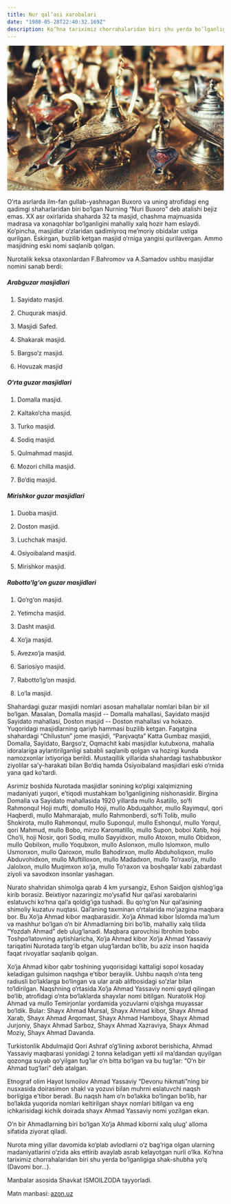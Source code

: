 ```yaml
---
title: Nur qal’asi xarobalari
date: "1980-05-28T22:40:32.169Z"
description: Ko‘hna tariximiz chorrahalaridan biri shu yerda bo‘lganligiga shak-shubha yo‘q.
---
```


![rasm](./rasm.jpg)

O‘rta asrlarda ilm-fan gullab-yashnagan Buxoro va uning atrofidagi eng qadimgi shaharlaridan biri bo‘lgan Nurning “Nuri Buxoro” deb atalishi bejiz emas. XX asr oxirlarida shaharda 32 ta masjid, chashma majmuasida madrasa va xonaqohlar bo‘lganligini mahalliy xalq hozir ham eslaydi. Ko‘pincha, masjidlar o‘zlaridan qadimiyroq me’moriy obidalar ustiga qurilgan. Eskirgan, buzilib ketgan masjid o‘rniga yangisi qurilavergan. Ammo masjidning eski nomi saqlanib qolgan.

Nurotalik keksa otaxonlardan F.Bahromov va A.Samadov ushbu masjidlar nomini sanab berdi:

##### Arabguzar masjidlari

1. Sayidato masjid.

2. Chuqurak masjid.

3. Masjidi Safed.

4. Shakarak masjid.

5. Bargso‘z masjid.

6. Hovuzak masjid

 

##### O‘rta guzar masjidlari

1. Domalla masjid.

2. Kaltako‘cha masjid.

3. Turko masjid.

4. Sodiq masjid.

5. Qulmahmad masjid.

6. Mozori chilla masjid.

7. Bo‘diq masjid.

 

##### Mirishkor guzar masjidlari

1. Duoba masjid.

2. Doston masjid.

3. Luchchak masjid.

4. Osiyoibaland masjid.

5. Mirishkor masjid.

##### Rabotto‘lg‘on guzar masjidlari

1. Qo‘rg‘on masjid.

2. Yetimcha masjid.

3. Dasht masjid.

4. Xo‘ja masjid.

5. Avezxo‘ja masjid.

6. Sariosiyo masjid.

7. Rabotto‘lg‘on masjid.

8. Lo‘la masjid.

Shahardagi guzar masjidi  nomlari asosan mahallalar nomlari bilan bir xil bo‘lgan. Masalan, Domalla masjid -­- Domalla mahallasi, Sayidato masjid  Sayidato mahallasi, Doston masjid -­- Doston mahallasi va  hokazo. Yuqoridagi masjidlarning qariyb hammasi buzilib ketgan. Faqatgina shahardagi “Chilustun” jome masjidi, “Panjvaqta” Katta Gumbaz masjidi, Domalla, Sayidato, Bargso‘z, Oqmachit kabi masjidlar kutubxona, mahalla idoralariga aylantirilganligi sababli saqlanib qolgan va hozirgi kunda namozxonlar ixtiyoriga berildi. Mustaqillik yillarida shahardagi tashabbuskor ziyolilar sa’y-harakati bilan Bo‘diq hamda Osiyoibaland masjidlari eski o‘rnida yana qad ko‘tardi.

Asrimiz boshida Nurotada masjidlar sonining ko‘pligi xalqimizning madaniyati yuqori, e’tiqodi mustahkam bo‘lganligining nishonasidir. Birgina Domalla va Sayidato mahallasida 1920 yillarda mullo Asatillo, so‘fi Rahmonqul Hoji mufti, domullo Hoji, mullo Abduqahhor, mullo Rayimqul, qori Haqberdi, mullo Mahmarajab, mullo Rahmonberdi, so‘fi Tolib, mullo Shokirota, mullo Rahmonqul, mullo Suponqul, mullo Eshonqul, mullo Yorqul, qori Mahmud, mullo Bobo, mirzo Karomatillo, mullo Supon, boboi Xatib, hoji Cho‘li, hoji Nosir, qori Sodiq, mullo Sayyidxon, mullo Atoxon, mullo Obidxon, mullo  Qobilxon, mullo Yoqubxon, mullo Aslonxon, mullo Islomxon, mullo Usmonxon, mullo Qaroxon, mullo Bahodirxon, mullo Abduholiqxon, mullo Abduvohidxon, mullo Muftilloxon, mullo Madadxon, mullo To‘raxo‘ja, mullo Jalolxon, mullo Muqimxon xo‘ja, mullo To‘raxon va boshqalar kabi zabardast ziyoli va savodxon insonlar yashagan.

Nurato shahridan shimolga qarab 4 km yursangiz, Eshon Saidjon qishlog‘iga kirib borasiz. Beixtiyor nazaringiz mo‘ysafid Nur qal’asi xarobalarini eslatuvchi ko‘hna qal’a qoldig‘iga tushadi. Bu qo‘rg‘on Nur qal’asining shimoliy kuzatuv nuqtasi. Qal’aning taxminan o‘rtalarida moʻjazgina maqbara bor. Bu Xo‘ja Ahmad kibor maqbarasidir. Xo‘ja Ahmad kibor Islomda ma’lum va  mashhur bo‘lgan o‘n bir Ahmadlarning biri bo‘lib, mahalliy xalq tilida “Yozdah Ahmad” deb ulug‘lanadi. Maqbara qarovchisi Ibrohim bobo Toshpo‘latovning aytishlaricha, Xo‘ja Ahmad kibor Xo‘ja Ahmad Yassaviy tariqatini Nurotada targ‘ib etgan ulug‘lardan bo‘lib, bu aziz inson haqida faqat rivoyatlar saqlanib qolgan.

Xo‘ja Ahmad kibor qabr toshining yuqorisidagi kattaligi sopol kosaday keladigan gulsimon naqshga e’tibor beraylik. Ushbu naqsh o‘nta teng radiusli  bo‘laklarga bo‘lingan va ular arab alifbosidagi so‘zlar bilan to‘ldirilgan. Naqshning o‘rtasida Xo‘ja Ahmad Yassaviy nomi qayd qilingan bo‘lib, atrofidagi o‘nta bo‘laklarda shayxlar nomi bitilgan. Nuratolik Hoji Ahmad va mullo Temirjonlar yordamida yozuvlarni o‘qishga muyassar bo‘ldik. Bular: Shayx Ahmad Mursal, Shayx Ahmad kibor, Shayx Ahmad Xarab, Shayx Ahmad Arqomast, Shayx Ahmad Hamboya, Shayx Ahmad Jurjoniy, Shayx Ahmad Sarboz, Shayx Ahmad Xazraviya, Shayx Ahmad Moziy, Shayx Ahmad Davanda.

Turkistonlik Abdulmajid Qori Ashraf o‘g‘lining axborot berishicha, Ahmad Yassaviy maqbarasi yonidagi 2 tonna keladigan yetti xil ma’dandan  quyilgan qozonga suyab qo‘yilgan tug‘lar o‘n bitta bo‘lgan va bu tug‘lar: “O‘n bir Ahmad tug‘lari” deb atalgan.

Etnograf olim Hayot Ismoilov Ahmad Yassaviy “Devonu hikmati”ning bir nusxasida doirasimon shakl va yozuvi bilan muhrni  eslatuvchi naqsh borligiga e’tibor beradi. Bu naqsh ham o‘n bo‘lakka bo‘lingan  bo‘lib, har bo‘lakda yuqorida nomlari keltirilgan shayx nomlari bitilgan va eng ichkarisidagi kichik doirada shayx Ahmad Yassaviy nomi yozilgan ekan.

O‘n bir Ahmadlarning biri bo‘lgan Xo‘ja Ahmad kiborni xalq ulug‘ alloma sifatida ziyorat qiladi.

Nurota ming yillar davomida ko‘plab avlodlarni o‘z bag‘riga olgan ularning madaniyatlarini o‘zida aks  ettirib avaylab asrab kelayotgan nurli o‘lka. Ko‘hna tariximiz chorrahalaridan biri shu yerda bo‘lganligiga shak-shubha yo‘q (Davomi bor...).

Manbalar asosida Shavkat ISMOILZODA tayyorladi.

Matn manbasi: [azon.uz](https://azon.uz/content/views/nur-qalasi-harobalari)